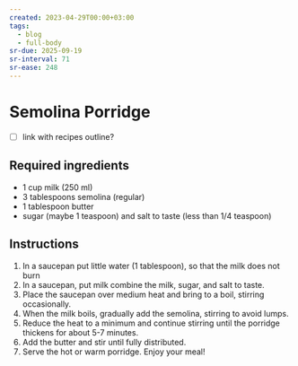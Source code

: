 ```yaml
---
created: 2023-04-29T00:00+03:00
tags:
  - blog
  - full-body
sr-due: 2025-09-19
sr-interval: 71
sr-ease: 248
---
```


# Semolina Porridge

- [ ] link with recipes outline?

## Required ingredients

- 1 cup milk (250 ml)
- 3 tablespoons semolina (regular)
- 1 tablespoon butter
- sugar (maybe 1 teaspoon) and salt to taste (less than 1/4 teaspoon)

## Instructions

1. In a saucepan put little water (1 tablespoon), so that the milk does not burn
2. In a saucepan, put milk combine the milk, sugar, and salt to taste.
3. Place the saucepan over medium heat and bring to a boil, stirring occasionally.
4. When the milk boils, gradually add the semolina, stirring to avoid lumps.
5. Reduce the heat to a minimum and continue stirring until the porridge thickens for about 5-7 minutes.
6. Add the butter and stir until fully distributed.
7. Serve the hot or warm porridge. Enjoy your meal!

